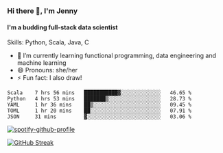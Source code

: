 ### Hi there 👋, I'm Jenny
#### I'm a budding full-stack data scientist

Skills: Python, Scala, Java, C

- 🌱 I’m currently learning functional programming, data engineering and machine learning 
- 😄 Pronouns: she/her 
- ⚡ Fun fact: I also draw! 

<!--START_SECTION:waka-->
```text
Scala    7 hrs 56 mins   ███████████▓░░░░░░░░░░░░░   46.65 % 
Python   4 hrs 53 mins   ███████▒░░░░░░░░░░░░░░░░░   28.73 % 
YAML     1 hr 36 mins    ██▒░░░░░░░░░░░░░░░░░░░░░░   09.45 % 
TOML     1 hr 20 mins    ██░░░░░░░░░░░░░░░░░░░░░░░   07.91 % 
JSON     31 mins         ▓░░░░░░░░░░░░░░░░░░░░░░░░   03.06 % 
```
<!--END_SECTION:waka-->

[![spotify-github-profile](https://spotify-github-profile.vercel.app/api/view?uid=kh5e5q72420aadpa715ryg9u4&cover_image=true&theme=novatorem&bar_color_cover=true&bar_color=53b14f)](https://spotify-github-profile.vercel.app/api/view?uid=kh5e5q72420aadpa715ryg9u4&redirect=true)

[![GitHub Streak](https://streak-stats.demolab.com?user=jinkjonks&theme=monokai&hide_border=true&date_format=j%20M%5B%20Y%5D)](https://git.io/streak-stats)
